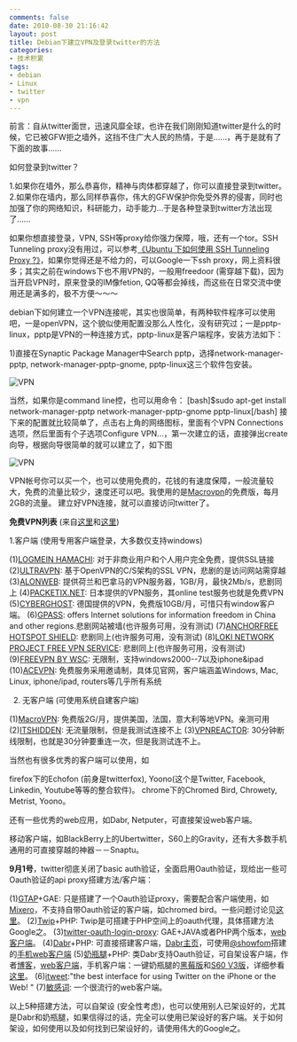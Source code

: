 ```yaml
---
comments: false
date: 2010-08-30 21:16:42
layout: post
title: Debian下建立VPN及登录twitter的方法
categories:
- 技术积累
tags:
- debian
- Linux
- twitter
- vpn
---
```


前言：自从twitter面世，迅速风靡全球，也许在我们刚刚知道twitter是什么的时候，它已被GFW拒之墙外，这挡不住广大人民的热情，于是......，再于是就有了下面的故事......

如何登录到twitter？

1.如果你在墙外，那么恭喜你，精神与肉体都穿越了，你可以直接登录到twitter。
2.如果你在墙内，那么同样恭喜你，伟大的GFW保护你免受外界的侵害，同时也加强了你的网络知识，科研能力，动手能力...于是各种登录到twitter方法出现了......
<!-- more -->
如果你想直接登录，VPN, SSH等proxy给你强力保障，哦，还有一个tor。SSH Tunneling proxy没有用过，可以参考[《Ubuntu 下如何使用 SSH Tunneling Proxy ?》](http://wiki.wowubuntu.com/blog/ubuntu_ssh_tunneling)，如果你觉得还是不给力的，可以Google一下ssh proxy，网上资料很多；其实之前在windows下也不用VPN的，一般用freedoor (需穿越下载)，因为当开启VPN时，原来登录的IM像fetion, QQ等都会掉线，而这些在日常交流中使用还是满多的，极不方便～～～

debian下如何建立一个VPN连接呢，其实也很简单，有两种软件程序可以使用吧，一是openVPN，这个貌似使用配置没那么人性化，没有研究过；一是pptp-linux，pptp是VPN的一种连接方式，pptp-linux是客户端程序，安装方法如下：

1)直接在Synaptic Package Manager中Search pptp，选择network-manager-pptp, network-manager-pptp-gnome, pptp-linux这三个软件包安装。

![VPN](http://farm5.static.flickr.com/4121/4937917136_ceb6c16aee.jpg)

当然，如果你是command line控，也可以用命令：
[bash]$sudo apt-get install network-manager-pptp network-manager-pptp-gnome pptp-linux[/bash]
接下来的配置就比较简单了，点击右上角的网络图标，里面有个VPN Connections选项，然后里面有个子选项Configure VPN...，第一次建立的话，直接弹出create向导，根据向导很简单的就可以建立了，如下图

![VPN](http://farm5.static.flickr.com/4114/4941444276_fb438ba419.jpg)

VPN帐号你可以买一个，也可以使用免费的，花钱的有速度保障，一般流量较大，免费的流量比较少，速度还可以吧。我使用的是[Macrovpn](http://macrovpn.com/)的免费版，每月2GB的流量。
建立好VPN连接，就可以直接访问twitter了。

**免费VPN列表** (来自[这里](http://www.avinashtech.com/internet/15-best-free-vpn-for-secure-anonymous-surfing/)和[这里](http://techpp.com/2009/07/09/top-5-free-vpn-clients/))

1.客户端 (使用专用客户端登录，大多数仅支持windows)

(1)[LOGMEIN HAMACHI](https://secure.logmein.com/US/products/hamachi2/default.aspx): 对于非商业用户和个人用户完全免费，提供SSL链接
(2)[ULTRAVPN](https://www.ultravpn.fr/): 基于OpenVPN的C/S架构的SSL VPN，悲剧的是访问网站需穿越
(3)[ALONWEB](http://alonweb.com/): 提供荷兰和巴拿马的VPN服务器，1GB/月，最快2Mb/s，悲剧同上
(4)[PACKETIX.NET](http://www.packetix.net/en/): 日本提供的VPN服务，其online test服务也就是免费VPN
(5)[CYBERGHOST](http://www.cyberghostvpn.com/files/download.php): 德国提供的VPN，免费版10GB/月，可惜只有window客户端。
(6)[GPASS](http://gpass1.com/gpass/): offers Internet solutions for information freedom in China and other regions.悲剧网站被墙(也许服务可用，没有测试)
(7)[ANCHORFREE HOTSPOT SHIELD](http://www.hotspotshield.com/): 悲剧同上(也许服务可用，没有测试)
(8)[LOKI NETWORK PROJECT FREE VPN SERVICE](http://www.projectloki.com/): 悲剧同上(也许服务可用，没有测试)
(9)[FREEVPN BY WSC](http://thefreevpn.com/): 无限制，支持windows2000--7以及iphone&ipad
(10)[ACEVPN](http://www.acevpn.com/): 免费服务采用邀请制，具体见官网，客户端涵盖Windows, Mac, Linux, iphone/ipad, routers等几乎所有系统

2. 无客户端 (可使用系统自建客户端)

(1)[MacroVPN](http://www.macrovpn.com): 免费版2G/月，提供美国，法国，意大利等地VPN。亲测可用
(2)[ITSHIDDEN](http://itshidden.com/): 无流量限制，但是我测试连接不上
(3)[VPNREACTOR](https://www.vpnreactor.com/): 30分钟断线限制，也就是30分钟要重连一次，但是我测试连不上。

当然也有很多优秀的客户端可以使用，如

firefox下的Echofon (前身是twitterfox), Yoono(这个是Twitter, Facebook, Linkedin, Youtube等等的整合软件)。
chrome下的Chromed Bird, Chrowety, Metrist, Yoono。

还有一些优秀的web应用，如Dabr, Netputer，可直接架设web客户端。

移动客户端，如BlackBerry上的Ubertwitter，S60上的Gravity，还有大多数手机通用的可直接穿越的神器－－Snaptu。

**9月1号**，twitter彻底关闭了basic auth验证，全面启用Oauth验证，现给出一些可Oauth验证的api proxy搭建方法/客户端：

(1)[GTAP](http://code.google.com/p/gtap/)+GAE: 只是搭建了一个Oauth验证proxy，需要配合客户端使用，如[Mixero](http://www.mixero.com/)，不支持自带Oauth验证的客户端，如chromed bird。一些问题讨论见[这里](http://code.google.com/p/gtap/issues/list)。
(2)[Twip](http://code.google.com/p/twip/)+PHP: Twip是可搭建于PHP空间上的oauth代理，具体搭建方法Google之。
(3)[twitter-oauth-login-proxy](http://code.google.com/p/twitter-oauth-login-proxy/): GAE+JAVA或者PHP两个版本，[web客户端](http://twitterlab.info/t/login.php)。
(4)[Dabr](http://code.google.com/p/dabr/)+PHP: 可直接搭建客户端，[Dabr主页](http://dabr.co.uk/)，可使用[@showfom](http://twitter.com/showfom)搭建的[手机web客户端](http://dabr.in/)
(5)[奶瓶腿](http://code.google.com/p/netputweets/)+PHP: 类Dabr支持Oauth验证，可自架设客户端，作者[博客](http://orzdream.com/)，[web客户端](https://t.orzdream.com/)，手机客户端：一键奶瓶腿的[黑莓版](http://www.berryon.com/blackberry/972.htm)和[S60 V3版](http://dang.yo2.cn/archives/639808)，详细参看[这里](http://orzdream.com/2009/08/netputweets-source/)。
(6)[itweet](http://itweet.net/):"the best interface for using Twitter on the iPhone or the Web! "
(7)[敏感词](https://tuite.im/): 一个很流行的web客户端。

以上5种搭建方法，可以自架设 (安全性考虑)，也可以使用别人已架设好的，尤其是Dabr和奶瓶腿，如果信得过的话，完全可以使用已架设好的客户端。关于如何架设，如何使用以及如何找到已架设好的，请使用伟大的Google之。
